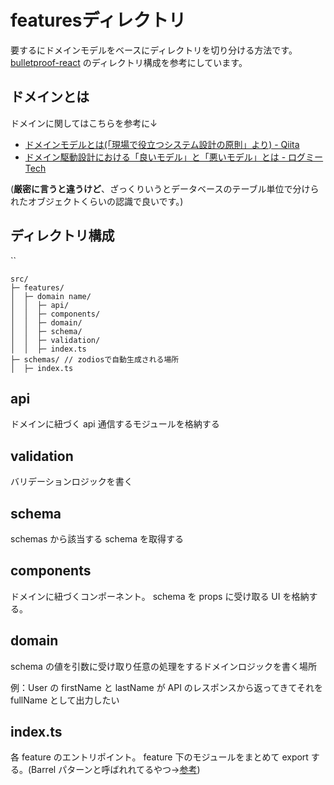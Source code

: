 # featuresディレクトリ
要するにドメインモデルをベースにディレクトリを切り分ける方法です。
[bulletproof-react](https://github.com/alan2207/bulletproof-react) のディレクトリ構成を参考にしています。

## ドメインとは
ドメインに関してはこちらを参考に↓
- [ドメインモデルとは(「現場で役立つシステム設計の原則」より) - Qiita](https://qiita.com/jimpei/items/93671b4b09407f9d4111)
- [ドメイン駆動設計における「良いモデル」と「悪いモデル」とは - ログミーTech](https://logmi.jp/tech/articles/322831)

(**厳密に言うと違うけど**、ざっくりいうとデータベースのテーブル単位で分けられたオブジェクトくらいの認識で良いです。)

## ディレクトリ構成
``
```
src/
├─ features/
│  ├─ domain name/
│  │  ├─ api/
│  │  ├─ components/
│  │  ├─ domain/
│  │  ├─ schema/
│  │  ├─ validation/
│  │  ├─ index.ts
├─ schemas/ // zodiosで自動生成される場所
│  ├─ index.ts
```

## api
ドメインに紐づく api 通信するモジュールを格納する

## validation
バリデーションロジックを書く

## schema
schemas から該当する schema を取得する

## components
ドメインに紐づくコンポーネント。
schema を props に受け取る UI を格納する。

## domain
schema の値を引数に受け取り任意の処理をするドメインロジックを書く場所

例：User の firstName と lastName が API のレスポンスから返ってきてそれを fullName として出力したい

## index.ts
各 feature のエントリポイント。
feature 下のモジュールをまとめて export する。(Barrel パターンと呼ばれれてるやつ→[参考](https://basarat.gitbook.io/typescript/main-1/barrel))
